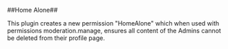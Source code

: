 ##Home Alone##

This plugin creates a new permission "HomeAlone" which when used with permissions moderation.manage, ensures all content of the Admins cannot be deleted from their profile page.
